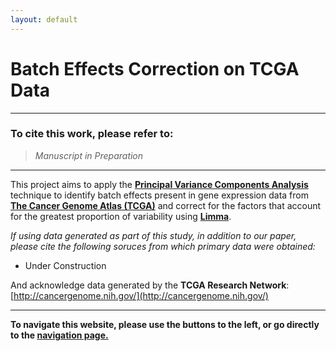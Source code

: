 ```yaml
---
layout: default
---
```


# [](#header-1)Batch Effects Correction on TCGA Data

* * *

### To cite this work, please refer to:

> *Manuscript in Preparation*


* * *

This project aims to apply the [**Principal Variance Components Analysis**](https://www.niehs.nih.gov/research/resources/software/biostatistics/pvca/index.cfm) technique to identify batch effects present in gene expression data from [**The Cancer Genome Atlas (TCGA)**](https://cancergenome.nih.gov/) and correct for the factors that account for the greatest proportion of variability using [**Limma**](https://bioconductor.org/packages/release/bioc/html/limma.html).

*If using data generated as part of this study, in addition to our paper, please cite the following soruces from which primary data were obtained:*

* Under Construction 


And acknowledge data generated by the **TCGA Research Network**: [http://cancergenome.nih.gov/](http://cancergenome.nih.gov/)

* * *

**To navigate this website, please use the buttons to the left, or go directly to the [navigation page.](https://insellab.github.io/correctedtcga/navigation)**
